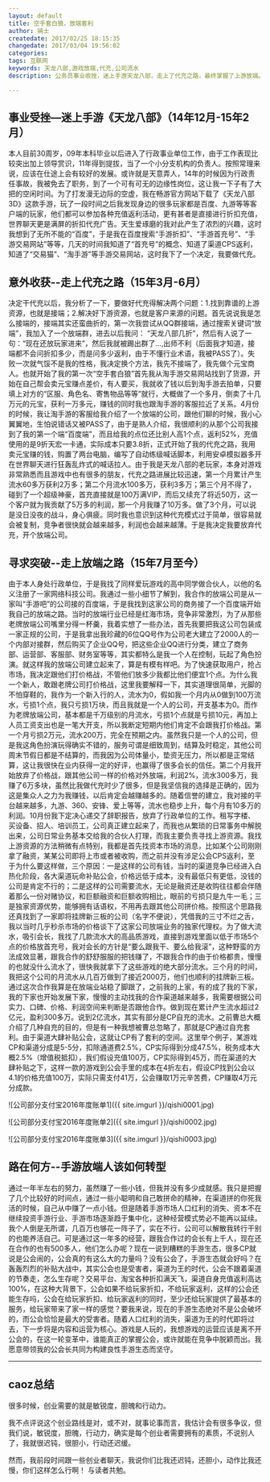 ```yaml
---
layout: default
title: 空手套白狼，放端套利
author: 骑士
createdate: 2017/02/25 18:15:35
changedate: 2017/03/04 19:56:02
categories:
tags: 互联网
keywords: 天龙八部,游戏放端,代充,公司流水
description: 公务员事业收挫，迷上手游天龙八部，走上了代充之路，最终掌握了上游放端。

---
```


## 事业受挫—迷上手游《天龙八部》（14年12月-15年2月）

本人目前30周岁，09年本科毕业以后进入了行政事业单位工作，由于工作表现比较突出加上领导赏识，11年得到提拔，当了一个小分支机构的负责人。按照常理来说，应该在仕途上会有较好的发展。或许就是天意弄人，14年的时候因为行政责任事故，我被免去了职务，到了一个可有可无的边缘性岗位，这让我一下子有了大把的空闲时间。为了打发漫无边际的空虚，我在畅游官方网站下载了《天龙八部3D》这款手游，玩了一段时间之后我发现身边的很多玩家都是百度、九游等等客户端的玩家，他们都可以参加各种充值返利活动，更有甚者是直接进行折扣充值，世界聊天更是满屏的折扣代充广告。天生爱琢磨的我对此产生了浓烈的兴趣，这时我想到了无所不能的“百度”，于是我在百度搜索“手游折扣”、“手游首充号”、“手游交易网站”等等，几天的时间我知道了“首充号”的概念、知道了渠道CPS返利，知道了“交易猫”、“淘手游”等手游交易网站，这时我下了一个决定，我要做代充。
 
## 意外收获--走上代充之路（15年3月-6月）

决定干代充以后，我分析了一下，要做好代充得解决两个问题：1.找到靠谱的上游资源，也就是接端；2.解决好下游资源，也就是客户来源的问题。首先说说我是怎么接端的，接端其实还蛮曲折的，第一次我尝试从QQ群接端，通过搜索关键词“放端”，我加入了一个放端群，进去以后我问： “天龙八部几折”，然后有人说了一句：“现在还放玩家进来”，然后我就被踢出群了…,出师不利（后面我才知道，接端都不会问折扣多少，而是问多少返利，由于不懂行业术语，我被PASS了）。失败一次就气馁不是我的性格，我决定换个方法，我先不接端了，我先做个元宝商人。也就开始了我的第一次“空手套白狼”首先我从淘手游交易网站找到了货源，开始在自己帮会卖元宝赚点差价，有人要买，我就收了钱以后到淘手游去拍单，只要填上对方的“区服、角色名、寄售物品等等”就行，大概做了一个多月，倒卖了十几万元的元宝，获利一万多元，赚钱的同时我也跟淘手游的客服拉近了关系。4月份的时候，我让淘手游的客服给我介绍了一个放端的公司，跟他们聊的时候，我小心翼翼地，生怕说错话又被PASS了，由于是熟人介绍，我很顺利的从那个公司我接到了我的第一个端“百度端”，而且给我的点位还比别人高1个点，返利52%，充值使用的是9折天宏一卡通，实际成本只要3.8折，正式开始了我的代充之路，我用卖元宝赚的钱，购置了两台电脑，编写了自动练级喊话脚本，利用安卓模拟器多开在世界聊天进行狂轰乱炸式的喊话拉人。由于我是天龙八部的老玩家，本身对游戏非常熟悉而且游戏中也有很多的朋友，代充之路进展比较迅速，第一个月累计产生流水60多万获利2万多；第二个月流水100多万，获利3多万；第三个月不得了，碰到了一个超级神豪，首充直接就是100万满VIP，而后又续充了将近50万，这一个客户就为我贡献了5万多的利润，那一个月我赚了10万多。做了3个月，可以说是没日没夜的战斗，身心俱疲。同时我也意识到这种代充模式过于简单，很容易就会被复制，竞争者很快就会越来越多，利润也会越来越薄。于是我决定我要放弃代充，开个放端公司。
 
## 寻求突破--走上放端之路（15年7月至今）

由于本人身处行政单位，于是我找了同样爱玩游戏的高中同学做合伙人，以他的名义注册了一家网络科技公司。我通过一些小细节了解到，我合作的放端公司是从一家叫“手游吧”的公司接的百度端，于是我找到这家公司的商务接了一个百度端开始我自己的放端之路。当时的放端行业已经是红海市场，竞争非常激烈，为了从那些老牌放端公司嘴里分得一杯羹，我着实想了一些办法，首先我要把我这公司包装成一家正规的公司，于是我拿出我珍藏的6位QQ号作为公司老大建立了2000人的一个内部对接群，然后购买了企业QQ号，把这些企业QQ进行分类，建立了商务部、运营部、客服部、财务室等等，其实都特么是我一个人在控制，玩起了角色扮演。就这样我的放端公司建立起来了，算是有模有样吧。为了快速获取用户，抢占市场，我决定跟他们打价格战，不管他们放多少我都比他们便宜1个点。为什么我一个新人，敢跟老牌公司打价格战，这里我要解释一下，其实道理很简单，光脚的不怕穿鞋的，我作为一个新入行的人，流水为0，假如我一个月内从0做到100万流水，亏损1个点，我只亏损1万块，而且我就是一个人的公司，开支基本为0。而作为老牌放端公司，基本都是千万级别的月流水，亏损1个点就是亏损10元，再加上人员工资支出也是一笔大开支，所以我断定短期内他们肯定不会跟我打价格战。第一个月亏损2万元，流水200万，完全在预期之内。虽然我只是一个人的公司，但是我这角色扮演玩得确实不错的，服务可谓是细致周到，结算及时稳定，其他公司周末节假日都是不结算的，而我因为公司体量小，垫资无压力，所以都是正常结算，这让我很快在业内获得一定的好评，也赢得了很多会长的信任。第二个月我开始放弃了价格战，跟其他公司一样的价格对外放端，利润2%，流水300多万，我赚了6万多块，虽然比我做代充时少了很多，但是我坚信我的选择是正确的，因为这是集众人之力为我赚钱，以后肯定会越赚越多的。随着信誉的建立，我对接的平台越来越多，九游、360、安锋、爱上等等，流水也稳步上升，每个月有10多万的利润。10月份我下定决心递交了辞职报告，放弃了行政单位的工作。租写字楼、买设备、招人、培训员工，公司真正建立起来了，而我也从繁琐的日常事务中解脱出来，公司日常业务基本交给我的合伙人打理，而我主要负责寻找上游资源。我找上游资源的方法稍微有点特别，我都是首先找资本市场的消息，比如某个公司刚刚拿了融资，某某公司即将上市或者被收购，而之前并没有涉足公会CPS返利，至于为什么要这样做，三个原因：一是这样的公司有钱，当时的渠道竞争已经进入白热化阶段，各大渠道玩命补贴公会，价格远低于成本，没有最低只有更低，没钱的公司是肯定不行的；二是这样的公司需要流水，无论是融资还是收购往往都会伴随着那么一份对赌协议，和巨额融资和巨额收购相比，眼前的亏损只是九牛一毛；三是独家资源优势，能够拥有话语权，不用再去跟其他公司拼价格。按照这个思路我还真找到了一家即将挂牌新三板的公司（名字不便说），凭借我的三寸不烂之舌，我以当时几乎秒杀市场的价格谈下了这家公司放端业务的独家代理权。为了做大流水，吸引会长，我找了几款流水大的高品质游戏，直接到游戏里面以低于市场5个点的价格放首充号，我对会长的方针是“要么跟我干、要么给我滚”，这种野蛮的方法成效显著，跟我合作的舒舒服服的把钱赚了，不跟我合作的由于价格都贵，慢慢的也就没什么流水了，很快我就拿下了这些游戏的绝大部分流水。三个月的时间，我把这个公司的月流水从几百万做到了接近2000万，他们也顺利的挂牌新三板。通过这次合作我算是在放端业站稳了脚跟了，之前我的上家，有的成了我的下家，我的下家也开始发展下家，慢慢的主动找我的合作渠道越来越多，我需要根据公司实力、口碑、价格、利润空间来判断是否跟他合作。做到现在累计产生流水超过2亿元，盈利300多万。说到2亿流水，其实有部分是CP自充的流水。之前曹总大概介绍了几种自充的目的，但是有一种我想被曹总忽略了，那就是CP通过自充套利。由于渠道大肆补贴公会，这就让CP有了套利的空间。这里举个例子，某游戏CP和渠道分成是5-5分，扣除通道费2.5%，CP实际得到分成47.5%，税务成本大概2.5%（增值税抵扣），我们假设充值100万，CP实际得到45万，而在渠道的大肆补贴之下，这样一款的游戏到公会手里的成本在4折左右，假设CP找到公会以4.1的价格充值100万，实际只需支付41万，公会赚取1万元辛苦费，CP赚取4万元分成款。

![公司部分支付宝2016年度账单1]({{ site.imgurl }}/qishi0001.jpg)

![公司部分支付宝2016年度账单2]({{ site.imgurl }}/qishi0002.jpg)

![公司部分支付宝2016年度账单3]({{ site.imgurl }}/qishi0003.jpg)

## 路在何方--手游放端人该如何转型

通过一年半左右的努力，虽然赚了一些小钱，但我并没有多少成就感。我只是把握了几个比较好的时间点，通过一些小聪明和自己敢拼命的精神，在渠道拼的你死我活的时候，自己从中赚了一点小钱。但是随着手游市场人口红利的消失、资本不在继续投资手游行业、手游市场逐渐趋于集中化，这种经营模式势必不能再以延续。我个人倒是无所谓，几百万也够花一阵子了，实在不行，公司可以解散我转行干别的也能养活自己。可是通过这一年多的经营，跟我合作过的会长有上千人，现在还在合作的也有500多人，他们怎么办呢？现在一说到糟糕的手游生态，很多CP就说是公会闹的，公会真的有这么大的力量吗？没有公会了，手游生态就会好吗？在轰轰烈烈的补贴大战中，其实公会也是受害者，渠道为王的时代，公会不跟着渠道的节奏走，怎么生存呢？交易平台、淘宝各种折扣满天飞，渠道自身充值返利高达100%，在这种大背景下，公会如果不给玩家折扣，不给玩家返利，这样的公会还能生存吗，公会在给玩家折扣、给玩家返利的同时，至少还给玩家提供了最基本的服务，给玩家带来了家一样的感觉？要我来说，现在的手游生态绝对不是公会破坏的，而公会恰恰是最大的受害者。随着人口红利的消失，渠道为王的时代即将过去，下一步将是内容和运营为核心。游戏是人玩的，我想游戏的运营应该是离不开公会的，在这一轮变革中，谁能真正的掌握公会，或许就能在竞争中脱颖而出。我愿意带领我的公会长共同为构建良性手游生态而坚守。

----

## caoz总结

很多时候，创业需要的就是敏锐度，胆魄和行动力。

我不点评说这个创业路线是对，或不对，就事论事而言，我估计会有很多争议，但我们说，敏锐度，胆魄，行动力，确实是每个创业者需要拥有的素质，不说别人了，我就很迟钝，很胆小，行动还迟缓。

然而，我前段时间跟一些创业者聊天，我说你们比我还迟钝，还胆小，动作比我还慢，你们这样怎么行啊！ 与读者共勉。
